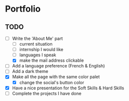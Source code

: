 # Portfolio

## TODO
- [ ] Write the 'About Me' part
  - [ ] current situation
  - [ ] internship I would like
  - [ ] languages I speak
  - [x] make the mail address clickable
- [ ] Add a language preference (French & English)
- [ ] Add a dark theme
- [x] Make all the page with the same color palet
  - [x] change the social's button color
- [x] Have a nice presentation for the Soft Skills & Hard Skills
- [ ] Complete the projects I have done
